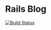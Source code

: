 # Rails Blog
[![Build Status](https://travis-ci.org/dbalseiro/rails-blog.svg?branch=master)](https://travis-ci.org/dbalseiro/rails-blog)
